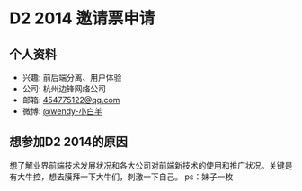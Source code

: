 # D2 2014 邀请票申请

## 个人资料

- 兴趣: 前后端分离、用户体验
- 公司: 杭州边锋网络公司
- 邮箱: 454775122@qq.com 
- 微博: [@wendy-小白羊](http://weibo.com/wendywangjuan)

## 想参加D2 2014的原因

想了解业界前端技术发展状况和各大公司对前端新技术的使用和推广状况。关键是有大牛控，想去膜拜一下大牛们，刺激一下自己。
ps：妹子一枚
